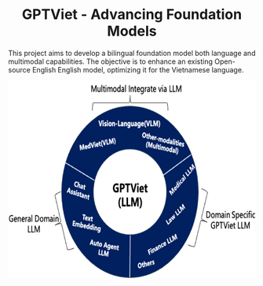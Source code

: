 
<h1 align="center">
  <span> GPTViet - Advancing Foundation Models</span>
</h1>

This project aims to develop a bilingual foundation model both language and multimodal capabilities. The objective is to enhance an existing Open-source English English model, optimizing it for the Vietnamese language.

<div align="center">
     <img width="auto" height="400px" src="./GPTViet.png"/>
</div>
